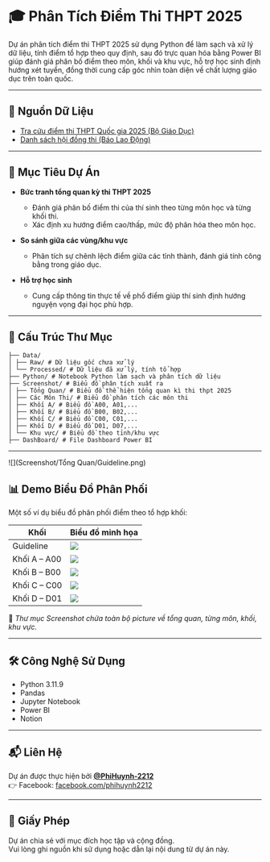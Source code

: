# 🎓 Phân Tích Điểm Thi THPT 2025

Dự án phân tích điểm thi THPT 2025 sử dụng Python để làm sạch và xử lý dữ liệu, tính điểm tổ hợp theo quy định, sau đó trực quan hóa bằng Power BI giúp đánh giá phân bố điểm theo môn, khối và khu vực, hỗ trợ học sinh định hướng xét tuyển, đồng thời cung cấp góc nhìn toàn diện về chất lượng giáo dục trên toàn quốc.

---

## 📌 Nguồn Dữ Liệu

- [Tra cứu điểm thi THPT Quốc gia 2025 (Bộ Giáo Dục)](https://tracuudiem.thitotnghiepthpt.edu.vn/)
- [Danh sách hội đồng thi (Báo Lao Động)](https://laodong.vn/giao-duc/bo-gddt-cong-bo-danh-sach-hoi-dong-thi-tot-nghiep-thpt-nam-2025-1500624.ldo)

---

## 🧠 Mục Tiêu Dự Án

- **Bức tranh tổng quan kỳ thi THPT 2025**
  - Đánh giá phân bố điểm thi của thí sinh theo từng môn học và từng khối thi.
  - Xác định xu hướng điểm cao/thấp, mức độ phân hóa theo môn học.
  
- **So sánh giữa các vùng/khu vực**
  - Phân tích sự chênh lệch điểm giữa các tỉnh thành, đánh giá tính công bằng trong giáo dục.

- **Hỗ trợ học sinh**
  - Cung cấp thông tin thực tế về phổ điểm giúp thí sinh định hướng nguyện vọng đại học phù hợp.

---

## 📂 Cấu Trúc Thư Mục
```
├── Data/
│ ├── Raw/ # Dữ liệu gốc chưa xử lý
│ └── Processed/ # Dữ liệu đã xử lý, tính tổ hợp
├── Python/ # Notebook Python làm sạch và phân tích dữ liệu
├── Screenshot/ # Biểu đồ phân tích xuất ra
│ ├── Tổng Quan/ # Biểu đồ thể hiện tổng quan kì thi thpt 2025
│ ├── Các Môn Thi/ # Biểu đồ phân tích các môn thi
│ ├── Khối A/ # Biểu đồ A00, A01,...
│ ├── Khối B/ # Biểu đồ B00, B02,...
│ ├── Khối C/ # Biểu đồ C00, C01,...
│ ├── Khối D/ # Biểu đồ D01, D07,...
│ └── Khu vực/ # Biểu đồ theo tỉnh/khu vực
├── DashBoard/ # File Dashboard Power BI
```

---
![](Screenshot/Tổng Quan/Guideline.png)

## 📊 Demo Biểu Đồ Phân Phối

Một số ví dụ biểu đồ phân phối điểm theo tổ hợp khối:

| Khối   | Biểu đồ minh họa                                       |
|--------|--------------------------------------------------------|
| Guideline    | ![](Screenshot/Tổng%20Quan/Guideline.png) |
| Khối A – A00 | ![](Screenshot/Khối%20A/A00.png) |
| Khối B – B00 | ![](Screenshot/Khối%20B/B00.png) |
| Khối C – C00 | ![](Screenshot/Khối%20C/C00.png) |
| Khối D – D01 | ![](Screenshot/Khối%20D/D01.png) |

📁 *Thư mục Screenshot chứa toàn bộ picture về tổng quan, từng môn, khối, khu vực.*

---

## 🛠 Công Nghệ Sử Dụng

- Python 3.11.9
- Pandas
- Jupyter Notebook
- Power BI
- Notion

---

## 📬 Liên Hệ

Dự án được thực hiện bởi **[@PhiHuynh-2212](https://github.com/PhiHuynh-2212)**  
👉 Facebook: [facebook.com/phihuynh2212](https://www.facebook.com/phihuynh2212)

---

## 📜 Giấy Phép
Dự án chia sẻ với mục đích học tập và cộng đồng.  
Vui lòng ghi nguồn khi sử dụng hoặc dẫn lại nội dung từ dự án này.

